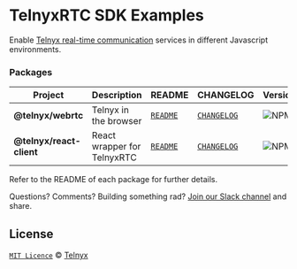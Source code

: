 # TelnyxRTC SDK Examples

Enable [Telnyx real-time communication](https://developers.telnyx.com/docs/v2/webrtc) services in different Javascript environments.

### Packages

| Project                  | Description                 | README                                                                                               | CHANGELOG                                                                                         | Version                                                                         |
| ------------------------ | --------------------------- | ---------------------------------------------------------------------------------------------------- | ------------------------------------------------------------------------------------------------- | ------------------------------------------------------------------------------- |
| **@telnyx/webrtc**       | Telnyx in the browser       | [`README`](https://github.com/team-telnyx/webrtc/tree/main/packages/js#telnyxwebrtc)                 | [`CHANGELOG`](https://github.com/team-telnyx/webrtc/blob/main/packages/js/CHANGELOG.md)           | ![NPM](https://img.shields.io/npm/v/@telnyx/webrtc.svg?color=brightgreen)       |
| **@telnyx/react-client** | React wrapper for TelnyxRTC | [`README`](https://github.com/team-telnyx/webrtc/tree/main/packages/react-client#telnyxreact-client) | [`CHANGELOG`](https://github.com/team-telnyx/webrtc/blob/main/packages/react-client/CHANGELOG.md) | ![NPM](https://img.shields.io/npm/v/@telnyx/react-client.svg?color=brightgreen) |

Refer to the README of each package for further details.

Questions? Comments? Building something rad? [Join our Slack channel](https://joinslack.telnyx.com/) and share.

## License

[`MIT Licence`](./LICENSE) © [Telnyx](https://github.com/team-telnyx)
